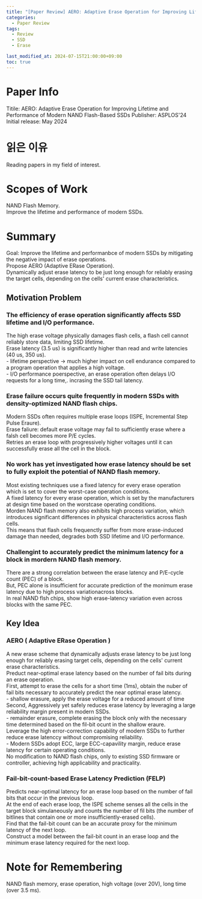 ```yaml
---
title: "[Paper Review] AERO: Adaptive Erase Operation for Improving Lifetime and Performance of Modern NAND Flash-Based SSDs"
categories:
  - Paper Review
tags:
  - Review
  - SSD
  - Erase

last_modified_at: 2024-07-15T21:00:00+09:00
toc: true
---
```


# Paper Info
Titile: AERO: Adaptive Erase Operation for Improving Lifetime and Performance of Modern NAND Flash-Based SSDs
Publisher: ASPLOS'24
Initial release: May 2024

# 읽은 이유
Reading papers in my field of interest.

# Scopes of Work
NAND Flash Memory.  
Improve the lifetime and performance of modern SSDs.  

# Summary
Goal: Improve the lifetime and performanbce of modern SSDs by mitigating the negative impact of erase operations.  
Propose AERO (Adaptive ERase Operation).  
Dynamically adjust erase latency to be just long enough for reliably erasing the target cells, depending on the cells' current erase characteristics.  

## Motivation Problem
### The efficiency of erase operation significantly affects SSD lifetime and I/O performance.
The high erase voltage physically damages flash cells, a flash cell cannot reliably store data, limiting SSD lifetime.  
Erase latency (3.5 us) is significantly higher than read and write latencies (40 us, 350 us).  
\- lifetime perspective -> much higher impact on cell endurance compared to a program operation that applies a high voltage.  
\- I/O performance poerspective, an erase operation often delays I/O requests for a long time,. incrasing the SSD tail latency.  

### Erase failure occurs quite frequently in modern SSDs with density-optimized NAND flash chips.
Modern SSDs often requires multiple erase loops (ISPE, Incremental Step Pulse Eraure).  
Erase faliure: default erase voltage may fail to sufficiently erase where a falsh cell becomes more P/E cycles.  
Retries an erase loop with progressively higher voltages until it can successfully erase all the cell in the block.  

### No work has yet investigated how erase latency should be set to fully exploit the potential of NAND flash memory.  
Most existing techniques use a fixed latency for every erase operation which is set to cover the worst-case operation conditions.  
A fixed latency for every erase operation, which is set by the manufacturers at design time based on the worstcase operating conditions.  
Morden NAND flash memory also exhibits high process variation, which introduces significant differences in physical characteristics across flash cells.  
This means that flash cells frequenctly suffer from more erase-induced damage than needed, degrades both SSD lifetime and I/O performance.  

### Challengint to accurately predict the minimum latency for a block in mordern NAND flash memory.
There are a strong correlation between the erase latency and P/E-cycle count (PEC) of a block.  
But, PEC alone is insufficient for accurate prediction of the monimum erase latency due to high process variationacross blocks.  
In real NAND flsh chips, show high erase-latency variation even across blocks with the same PEC.  

## Key Idea
### AERO ( Adaptive ERase Operation )
A new erase scheme that dynamically adjusts erase latency to be just long enough for reliably erasing target cells, depending on the cells' current erase characteristics.  
Preduct near-optimal erase latency based on the number of fail bits during an erase operation.  
First, attempt to erase the cells for a short time (1ms), obtain the nuber of fail bits necessary to accurately predict the near optimal erase latency.  
\- shallow erasure, apply the erase voltage for a reduced amount of time  
Second, Aggressively yet safely reduces erase latency by leveraging a large reliability margin present in modern SSDs.  
\- remainder erasure, complete erasing the block only with the necessary time determined based on the fil-bit ocunt in the shallow eraure.  
Leverage the high error-correction capability of modern SSDs to further reduce erase latenccy without compromising reliability.  
\- Modern SSDs adopt ECC, large ECC-capavility margin, reduce erase latency for certain operating conditions.  
No modification to NAND flash chips, only to existing SSD firmware or controller, achieving high applicability and practicality.  

### Fail-bit-count-based Erase Latency Prediction (FELP)
Predicts near-optimal latency for an erase loop based on the number of fail bits that occur in the previous loop.  
At the end of each erase loop, the ISPE scheme senses all the cells in the target block simulaneously and counts the number of fil bits (the number of bitlines that contain one or more insufficiently-erased cells).  
Find that the fail-bit count can be an accurate proxy for the minimum latency of the next loop.  
Construct a model between the fail-bit count in an erase loop and the minimum erase latency required for the next loop.  

# Note for Remembering
NAND flash memory, erase operation, high voltage (over 20V), long time (over 3.5 ms).  
